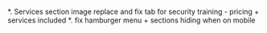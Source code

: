 *. Services section image replace and fix tab for security training - pricing + services included
*. fix hamburger menu + sections hiding when on mobile